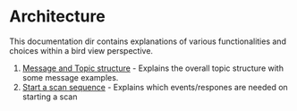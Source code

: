 # Architecture

This documentation dir contains explanations of various functionalities and choices within a bird view perspective.

1. [Message and Topic structure](./messaging.md) - Explains the overall topic structure with some message examples.
1. [Start a scan sequence](./start_scan_sequence.md) - Explains which events/respones are needed on starting a scan
